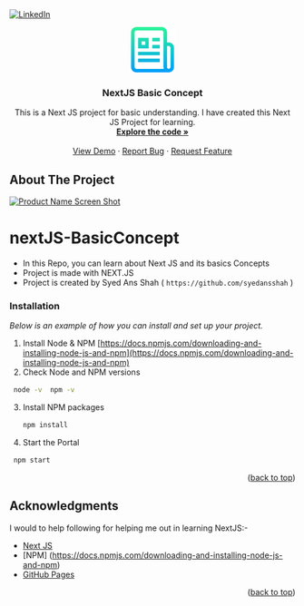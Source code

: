 <a name="readme-top"></a>
<br />

[![LinkedIn][linkedin-shield]][linkedin-url]

<div align="center">
<a href="https://github.com/othneildrew/Best-README-Template">
    <img src="images/logo.png" alt="Logo" width="80" height="80">
  </a>
  <h3 align="center">NextJS Basic Concept</h3>
  <p align="center">
  This is a Next JS project for basic understanding. 
  I have created this Next JS Project for learning.
    <br />
    <a href="https://github.com/syedansshah/react-calculator/tree/main/src"><strong>Explore the code »</strong></a>
    <br />
    <br />
     <a href="https://github.com/syedansshah/react-calculator">View Demo</a>
    ·
    <a href="https://github.com/syedansshah/react-calculator/issues">Report Bug</a>
    ·
    <a href="https://github.com/syedansshah/react-calculator/issues">Request Feature</a>
  </p>
</div>
<!-- ABOUT THE PROJECT -->

## About The Project

[![Product Name Screen Shot][product-screenshot]](http://localhost:3000/)
# nextJS-BasicConcept

- In this Repo, you can learn about Next JS and its basics Concepts
- Project is made with NEXT.JS
- Project is created by Syed Ans Shah ( `https://github.com/syedansshah` ) 

### Installation

_Below is an example of how you can install and set up your project._

1. Install Node & NPM [https://docs.npmjs.com/downloading-and-installing-node-js-and-npm](https://docs.npmjs.com/downloading-and-installing-node-js-and-npm)
2. Check Node and NPM versions
  ```sh
   node -v  npm -v
   ```

3. Install NPM packages
   ```sh
   npm install
   ```
<!-- 4. Enter your API in `config.js`
   ```js
   const API_KEY = 'ENTER YOUR API';
   ``` -->
4. Start the Portal
  ```sh
   npm start
   ```

<p align="right">(<a href="#readme-top">back to top</a>)</p>

## Acknowledgments

I would to help following for helping me out in learning NextJS:-

* [Next JS](https://nextjs.org/docs)
* [NPM] (https://docs.npmjs.com/downloading-and-installing-node-js-and-npm)
* [GitHub Pages](https://pages.github.com)

<p align="right">(<a href="#readme-top">back to top</a>)</p>


[linkedin-shield]: https://img.shields.io/badge/-LinkedIn-black.svg?style=for-the-badge&logo=linkedin&colorB=555
[linkedin-url]: https://www.linkedin.com/in/syed-ans-shah/
[product-screenshot]: images/Screenshot.jpg
